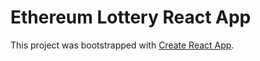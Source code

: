 # Ethereum Lottery React App

This project was bootstrapped with [Create React App](https://github.com/facebookincubator/create-react-app).
